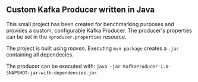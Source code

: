 ## Custom Kafka Producer written in Java

This small project has been created for benchmarking purposes and provides a
custom, configurable Kafka Producer. The producer's properties can be set in
the `kproducer.properties` resource.

The project is built using *maven*. Executing `mvn package` creates a `.jar`
containing all dependecies.


The producer can be executed with: `java -jar KafkaProducer-1.0-SNAPSHOT-jar-with-dependencies.jar`.

